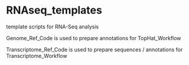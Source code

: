 # RNAseq_templates
template scripts for RNA-Seq analysis

Genome_Ref_Code is used to prepare annotations for TopHat_Workflow

Transcriptome_Ref_Code is used to prepare sequences / annotations for Transcriptome_Workflow
